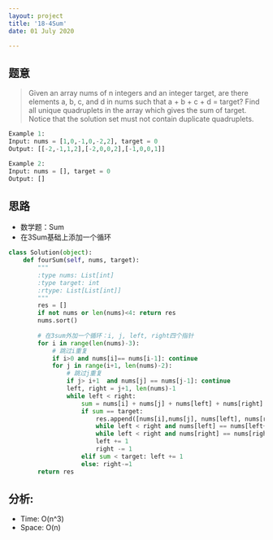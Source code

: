 ```yaml
---
layout: project
title: '18-4Sum'
date: 01 July 2020

---
```

## 题意
> Given an array nums of n integers and an integer target, are there elements a, b, c, and d in nums such that a + b + c + d = target? Find all unique quadruplets in the array which gives the sum of target.
> Notice that the solution set must not contain duplicate quadruplets.

~~~python
Example 1:
Input: nums = [1,0,-1,0,-2,2], target = 0
Output: [[-2,-1,1,2],[-2,0,0,2],[-1,0,0,1]]

Example 2:
Input: nums = [], target = 0
Output: []
~~~

## 思路
- 数学题：Sum
- 在3Sum基础上添加一个循环

~~~python
class Solution(object):
    def fourSum(self, nums, target):
        """
        :type nums: List[int]
        :type target: int
        :rtype: List[List[int]]
        """
        res = []
        if not nums or len(nums)<4: return res
        nums.sort()
        
        # 在3sum外加一个循环：i, j, left, right四个指针
        for i in range(len(nums)-3):
            # 跳过i重复
            if i>0 and nums[i]== nums[i-1]: continue
            for j in range(i+1, len(nums)-2):
                # 跳过j重复
                if j> i+1  and nums[j] == nums[j-1]: continue
                left, right = j+1, len(nums)-1
                while left < right:
                    sum = nums[i] + nums[j] + nums[left] + nums[right]
                    if sum == target:
                        res.append([nums[i],nums[j], nums[left], nums[right]])
                        while left < right and nums[left] == nums[left+1]: left += 1
                        while left < right and nums[right] == nums[right-1]: right-=1
                        left += 1
                        right -= 1
                    elif sum < target: left += 1
                    else: right-=1
        return res
~~~

## 分析:
- Time: O(n^3) 
- Space: O(n) 
